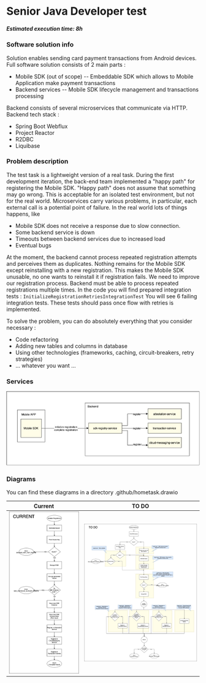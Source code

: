 # Senior Java Developer test

##### Estimated execution time: 8h

### Software solution info

Solution enables sending card payment transactions from Android devices. Full software solution consists of 2 main parts :

- Mobile SDK (out of scope)
  -- Embeddable SDK which allows to Mobile Application make payment transactions
- Backend services -- Mobile SDK lifecycle management and transactions processing

Backend consists of several microservices that communicate via HTTP. Backend tech stack :

* Spring Boot Webflux
* Project Reactor
* R2DBC
* Liquibase

### Problem description

The test task is a lightweight version of a real task. During the first development iteration, the back-end team implemented a "happy path"
for registering the Mobile SDK.
"Happy path" does not assume that something may go wrong. This is acceptable for an isolated test environment, but not for the real world.
Microservices carry various problems, in particular, each external call is a potential point of failure. In the real world lots of things
happens, like

* Mobile SDK does not receive a response due to slow connection.
* Some backend service is down
* Timeouts between backend services due to increased load
* Eventual bugs

At the moment, the backend cannot process repeated registration attempts and perceives them as duplicates. Nothing remains for the Mobile
SDK except reinstalling with a new registration. This makes the Mobile SDK unusable, no one wants to reinstall it if registration fails. We
need to improve our registration process. Backend must be able to process repeated registrations multiple times. In the code you will find
prepared integration tests : `InitializeRegistrationRetriesIntegrationTest`
You will see 6 failing integration tests. These tests should pass once flow with retries is implemented.

To solve the problem, you can do absolutely everything that you consider necessary :

* Code refactoring
* Adding new tables and columns in database
* Using other technologies (frameworks, caching, circuit-breakers, retry strategies)
* ... whatever you want ...

### Services

![](.github/scheme.jpeg)

### Diagrams

You can find these diagrams in a directory .github/hometask.drawio

| Current | TO DO |
| :---: | :---: |
| ![](.github/current_flow.jpeg) | ![](.github/todo_flow.jpeg) |
